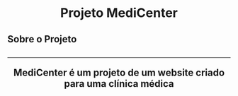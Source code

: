 <h1 align="center">Projeto MediCenter</h1>
<h2>Sobre o Projeto<h2>
<hr>
<p align="center">MediCenter é um projeto de um website criado para uma clínica médica</p>
